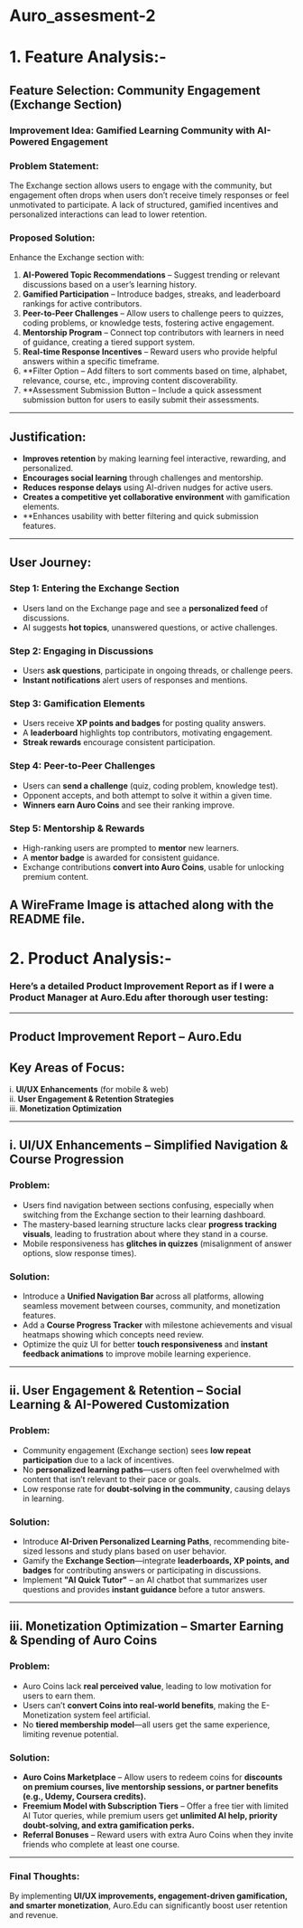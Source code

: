 # Auro_assesment-2



# 1. Feature Analysis:-


## **Feature Selection: Community Engagement (Exchange Section)**  
### **Improvement Idea: Gamified Learning Community with AI-Powered Engagement**  

### **Problem Statement:**  
The Exchange section allows users to engage with the community, but engagement often drops when users don’t receive timely responses or feel unmotivated to participate. A lack of structured, gamified incentives and personalized interactions can lead to lower retention.  

### **Proposed Solution:**  
Enhance the Exchange section with:  
1. **AI-Powered Topic Recommendations** – Suggest trending or relevant discussions based on a user’s learning history.  
2. **Gamified Participation** – Introduce badges, streaks, and leaderboard rankings for active contributors.  
3. **Peer-to-Peer Challenges** – Allow users to challenge peers to quizzes, coding problems, or knowledge tests, fostering active engagement.  
4. **Mentorship Program** – Connect top contributors with learners in need of guidance, creating a tiered support system.  
5. **Real-time Response Incentives** – Reward users who provide helpful answers within a specific timeframe.  
6. **Filter Option – Add filters to sort comments based on time, alphabet, relevance, course, etc., improving content discoverability.
7. **Assessment Submission Button – Include a quick assessment submission button for users to easily submit their assessments. 
---

## **Justification:**  
- **Improves retention** by making learning feel interactive, rewarding, and personalized.  
- **Encourages social learning** through challenges and mentorship.  
- **Reduces response delays** using AI-driven nudges for active users.  
- **Creates a competitive yet collaborative environment** with gamification elements.  
- **Enhances usability with better filtering and quick submission features.
---

## **User Journey:**  

### **Step 1: Entering the Exchange Section**  
- Users land on the Exchange page and see a **personalized feed** of discussions.  
- AI suggests **hot topics**, unanswered questions, or active challenges.  

### **Step 2: Engaging in Discussions**  
- Users **ask questions**, participate in ongoing threads, or challenge peers.  
- **Instant notifications** alert users of responses and mentions.  

### **Step 3: Gamification Elements**  
- Users receive **XP points and badges** for posting quality answers.  
- A **leaderboard** highlights top contributors, motivating engagement.  
- **Streak rewards** encourage consistent participation.  

### **Step 4: Peer-to-Peer Challenges**  
- Users can **send a challenge** (quiz, coding problem, knowledge test).  
- Opponent accepts, and both attempt to solve it within a given time.  
- **Winners earn Auro Coins** and see their ranking improve.  

### **Step 5: Mentorship & Rewards**  
- High-ranking users are prompted to **mentor** new learners.  
- A **mentor badge** is awarded for consistent guidance.  
- Exchange contributions **convert into Auro Coins**, usable for unlocking premium content.  

A WireFrame Image is attached along with the README file.
---

# 2. Product Analysis:-


### Here’s a detailed **Product Improvement Report** as if I were a **Product Manager at Auro.Edu** after thorough user testing:

---

## **Product Improvement Report – Auro.Edu**  

## **Key Areas of Focus:**  
i. **UI/UX Enhancements** (for mobile & web)  
ii. **User Engagement & Retention Strategies**  
iii. **Monetization Optimization**  

---

## **i. UI/UX Enhancements – Simplified Navigation & Course Progression**  
### **Problem:**  
- Users find navigation between sections confusing, especially when switching from the Exchange section to their learning dashboard.  
- The mastery-based learning structure lacks clear **progress tracking visuals**, leading to frustration about where they stand in a course.  
- Mobile responsiveness has **glitches in quizzes** (misalignment of answer options, slow response times).  

### **Solution:**  
- Introduce a **Unified Navigation Bar** across all platforms, allowing seamless movement between courses, community, and monetization features.  
- Add a **Course Progress Tracker** with milestone achievements and visual heatmaps showing which concepts need review.  
- Optimize the quiz UI for better **touch responsiveness** and **instant feedback animations** to improve mobile learning experience.  

---

## **ii. User Engagement & Retention – Social Learning & AI-Powered Customization**  
### **Problem:**  
- Community engagement (Exchange section) sees **low repeat participation** due to a lack of incentives.  
- No **personalized learning paths**—users often feel overwhelmed with content that isn’t relevant to their pace or goals.  
- Low response rate for **doubt-solving in the community**, causing delays in learning.  

### **Solution:**  
- Introduce **AI-Driven Personalized Learning Paths**, recommending bite-sized lessons and study plans based on user behavior.  
- Gamify the **Exchange Section**—integrate **leaderboards, XP points, and badges** for contributing answers or participating in discussions.  
- Implement **"AI Quick Tutor"** – an AI chatbot that summarizes user questions and provides **instant guidance** before a tutor answers.  

---

## **iii. Monetization Optimization – Smarter Earning & Spending of Auro Coins**  
### **Problem:**  
- Auro Coins lack **real perceived value**, leading to low motivation for users to earn them.  
- Users can’t **convert Coins into real-world benefits**, making the E-Monetization system feel artificial.  
- No **tiered membership model**—all users get the same experience, limiting revenue potential.  

### **Solution:**  
- **Auro Coins Marketplace** – Allow users to redeem coins for **discounts on premium courses, live mentorship sessions, or partner benefits (e.g., Udemy, Coursera credits).**  
- **Freemium Model with Subscription Tiers** – Offer a free tier with limited AI Tutor queries, while premium users get **unlimited AI help, priority doubt-solving, and extra gamification perks.**  
- **Referral Bonuses** – Reward users with extra Auro Coins when they invite friends who complete at least one course.  

---

### **Final Thoughts:**  
By implementing **UI/UX improvements, engagement-driven gamification, and smarter monetization**, Auro.Edu can significantly boost user retention and revenue.  
